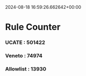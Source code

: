 2024-08-18 16:59:26.662642+00:00
# Rule Counter 
 ### UCATE : 501422

 ### Veneto : 74974

 ### Allowlist : 13930